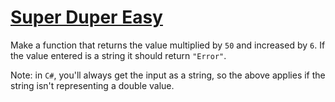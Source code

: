 # [Super Duper Easy](https://www.codewars.com/kata/55a5bfaa756cfede78000026/train/csharp)

Make a function that returns the value multiplied by `50` and increased by `6`.
If the value entered is a string it should return `"Error"`.

Note: in `C#`, you'll always get the input as a string, so the above applies if the string isn't representing a double value.